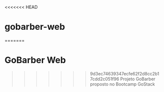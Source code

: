 <<<<<<< HEAD
# gobarber-web
=======
# GoBarber Web
>>>>>>> 9d3ec74639347ecfe62f2d8cc2b17cdd2c051f96
Projeto GoBarber proposto no Bootcamp GoStack

